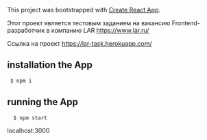 This project was bootstrapped with [Create React App](https://github.com/facebook/create-react-app).

Этот проект является тестовым заданием на вакансию Frontend-разработчик в компанию LAR https://www.lar.ru/

Ссылка на проект https://lar-task.herokuapp.com/

## installation the App

```bash 
 $ npm i
```

## running the App

```bash
  $ npm start
```
localhost:3000
